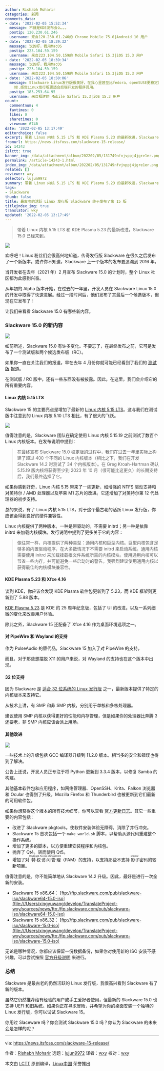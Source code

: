 ```yaml
---
author: Rishabh Moharir
categories: 新闻
comments_data:
- date: '2022-02-05 15:52:34'
  message: 不就是KDE发布会么。。。
  postip: 120.230.61.246
  username: 来自120.230.61.246的 Chrome Mobile 75.0|Android 10 用户
- date: '2022-02-05 18:39:32'
  message: 说的好，我用MacOS
  postip: 223.104.50.159
  username: 来自223.104.50.159的 Mobile Safari 15.3|iOS 15.3 用户
- date: '2022-02-05 18:39:34'
  message: 说的好，我用MacOS
  postip: 223.104.50.159
  username: 来自223.104.50.159的 Mobile Safari 15.3|iOS 15.3 用户
- date: '2022-02-05 18:50:06'
  message: Slackware Linux发行版很美好，在我心里甚至比fedora、openSUSE更稳定易用，但在商业方面，以设计专业举例，还得是MacOS上的修图软件专业，以及各种前端交互设计软件Sketch、Adobe
    XD.感觉Linux发行版更适合后端开发的程序员用。
  postip: 183.253.64.95
  username: 来自福建的 Mobile Safari 15.3|iOS 15.3 用户
count:
  commentnum: 4
  favtimes: 0
  likes: 0
  sharetimes: 0
  viewnum: 6740
date: '2022-02-05 13:17:49'
editorchoice: false
excerpt: 带着 Linux 内核 5.15 LTS 和 KDE Plasma 5.23 的最新改进，Slackware 15.0 已经来到。
fromurl: https://news.itsfoss.com/slackware-15-release/
id: 14243
islctt: true
banner_img: /data/attachment/album/202202/05/131749nfvjvppj4jgre1er.png
permalink: /article-14243-1.html
index_img: /data/attachment/album/202202/05/131749nfvjvppj4jgre1er.png.thumb.jpg
related: []
reviewer: wxy
selector: lujun9972
summary: 带着 Linux 内核 5.15 LTS 和 KDE Plasma 5.23 的最新改进，Slackware 15.0 已经来到。
tags:
- Slackware
thumb: false
title: 最古老的活跃 Linux 发行版 Slackware 终于发布了第 15 版
titleindex_img: true
translator: wxy
updated: '2022-02-05 13:17:49'
---
```



> 
> 带着 Linux 内核 5.15 LTS 和 KDE Plasma 5.23 的最新改进，Slackware 15.0 已经来到。
> 
> 
> 


![](/data/attachment/album/202202/05/131749nfvjvppj4jgre1er.png)


欢呼吧！Linux 粉丝们会很高兴地知道，传奇发行版 Slackware 在很久之后发布了一个新版本。或许你不知道，Slackware 上一个版本的发布要追溯到 2016 年。


当开发者在去年（2021 年）2 月宣布 Slackware 15.0 的计划时，整个 Linux 社区都为此感到兴奋。


从年初的 Alpha 版本开始，在过去的一年里，开发人员在 Slackware Linux 15.0 的开发中取得了快速进展。经过一段时间后，他们发布了其最后一个候选版本，但现在它发布了！


让我们来看看 Slackware 15.0 有哪些新内容。


### Slackware 15.0 的新内容


![](/data/attachment/album/202202/05/131751oo5x3g88x8zwtoog.png)


如前所述，Slackware 15.0 有许多变化。不要忘了，在最终发布之前，它可是发布了一个测试版和两个候选发布版（RC）。


如果你一直在关注我们的报道，早在去年 4 月份你就可能已经看到了我们的 [测试版](https://news.itsfoss.com/slackware-15-beta-release/) 报道。


在测试版 / RC 版中，还有一些东西没有被披露。因此，在这里，我们会介绍它的所有重要内容。


#### Linux 内核 5.15 LTS


Slackware 15 的主要亮点是增加了最新的 [Linux 内核 5.15 LTS](https://news.itsfoss.com/linux-kernel-5-15-release/)。这与我们在测试版中注意到的 Linux 内核 5.10 LTS 相比，有了很大的飞跃。


![](/data/attachment/album/202202/05/131752xt8qp30rdbdp5dnb.png)


值得注意的是，Slackware 团队在确定使用 Linux 内核 5.15.19 之前测试了数百个 Linux 内核版本。在发布说明中提到：



> 
> 在最终宣布 Slackware 15.0 稳定版的过程中，我们在过去一年里实际上构建了超过 400 个不同的 Linux 内核版本（相比之下，我们在开发 Slackware 14.2 时测试了 34 个内核版本）。在 Greg Kroah-Hartman 确认 5.15.19 版内核将获得至少到 2023 年 10 月（很可能比这更久）的长期支持后，我们最终选择了它。
> 
> 
> 


如果你感到好奇，Linux 内核 5.15 带来了一些更新，如增强的 NTFS 驱动支持和对英特尔 / AMD 处理器以及苹果 M1 芯片的改进。它还增加了对英特尔第 12 代处理器的初步支持。


总的来说，有了 Linux 内核 5.15 LTS，对于这个最古老的活跃 Linux 发行版，你应该会得到良好的硬件兼容性。


Linux 内核提供了两种版本，一种是带驱动的，不需要 initrd；另一种是依靠 initrd 来加载内核模块。发行说明中提到了更多关于它的内容：



> 
> 像往常一样，内核提供了两种类型：通用内核和巨型内核。巨型内核包含足够多的内置驱动程序，在大多数情况下不需要 initrd 来启动系统。通用内核需要使用 initrd 来加载挂载根文件系统所需的内核模块。使用通用内核可以节省一些内存，并可能避免一些启动时的警告。我强烈建议使用通用内核以获得最佳的内核模块兼容性。
> 
> 
> 


#### KDE Plasma 5.23 和 Xfce 4.16


谈到 KDE，你应该会发现 KDE Plasma 软件包更新到了 5.23，而 KDE 框架则更新到了 5.88 版本。


[KDE Plasma 5.23](https://news.itsfoss.com/kde-plasma-5-23-release/) 是 KDE 的 25 周年纪念版，包括了 UI 的改进，以及一系列细微的变化来改善用户体验。


除此之外，Slackware 15 还配备了 Xfce 4.16 作为桌面环境选项之一。


#### 对 PipeWire 和 Wayland 的支持


作为 PulseAudio 的替代品，Slackware 15 加入了对 PipeWire 的支持。


而且，对于那些想摆脱 X11 的用户来说，对 Wayland 的支持也在这个版本中出现。


#### 32 位支持


因为 Slackware 是 [适合 32 位系统的 Linux 发行版](https://itsfoss.com/32-bit-linux-distributions/) 之一，最新版本提供了特定的内核版本来支持它。


从技术上讲，有 SMP 和非 SMP 内核，分别用于单核和多核处理器。


建议使用 SMP 内核以获得更好的性能和内存管理，但是如果你的处理器比奔腾 3 还要老，非 SMP 内核应该会派上用场。


#### 其他改进


![](/data/attachment/album/202202/05/131753flcywzk5nnch0z5d.png)


一些技术上的升级包括 GCC 编译器升级到 11.2.0 版本。相当多的安全和错误也得到了解决。


公告上还说，开发人员正专注于将 Python 更新到 3.3.4 版本，以修复 Samba 的构建。


其他基本软件包和应用程序，如网络管理器、OpenSSH、Krita、Falkon 浏览器和 Ocular 也得到了升级。Mozilla Firefox 和 Thunderbird 也被更新到它们最新的可用软件包。


如果你想获得这个版本的所有技术细节，你可以查看 [官方更新日志](http://www.slackware.com/changelog/current.php?cpu=x86_64)。其它一些重要的内容包括：


* 改进了 Slackware pkgtools，使软件安装体验无障碍，消除了并行冲突。
* Slackware 15 首次包括一个 `make_world.sh` 脚本，以帮助从源代码重建整个操作系统。
* 增加了更多的脚本，以方便重建安装程序和内核包。
* 抛弃了 Qt4，转而使用 Qt5。
* 增加了对<ruby> 特权访问管理 <rt>  Privileged Access Management </rt></ruby>（PAM）的支持，以支持那些不支持<ruby> 影子 <rt>  shadow </rt></ruby>密码的较新项目。


值得注意的是，你不能简单地从 Slackware 14.2 升级。因此，最好是进行一次全新的安装。


* Slackware 15 x86\_64： [ftp://ftp.slackware.com/pub/slackware-iso/slackware64-15.0-iso](file:///Users/xingyuwang/develop/TranslateProject-wxy/sources/news/ftp:/ftp.slackware.com/pub/slackware-iso/slackware64-15.0-iso)
* Slackware 15 x86\_32： [ftp://ftp.slackware.com/pub/slackware-iso/slackware-15.0-iso](file:///Users/xingyuwang/develop/TranslateProject-wxy/sources/news/ftp:/ftp.slackware.com/pub/slackware-iso/slackware-15.0-iso)


无论是哪种情况，你都应该保留一份数据备份，如果你对使用新的 ISO 安装不感兴趣，可以尝试按照 [官方升级说明](https://ftp.osuosl.org/pub/slackware/slackware64-15.0/UPGRADE.TXT) 来进行。


### 总结


Slackware 是最古老的仍然活跃的 Linux 发行版，我很高兴看到 Slackware 有了新的版本。


虽然它仍然推荐给有经验的用户或手工爱好者使用，但最新的 Slackware 15.0 也支持 UEFI 和旧系统。如果你正在寻求冒险，并希望为你的桌面安装一个独特的 Linux 发行版，你可以试试 Slackware 15。


你用过 Slaceware 吗？你会测试 Slackware 15.0 吗？你认为 Slackware 的未来会是怎样的呢？




---


via: <https://news.itsfoss.com/slackware-15-release/>


作者：[Rishabh Moharir](https://news.itsfoss.com/author/rishabh/) 选题：[lujun9972](https://github.com/lujun9972) 译者：[wxy](https://github.com/wxy) 校对：[wxy](https://github.com/wxy)


本文由 [LCTT](https://github.com/LCTT/TranslateProject) 原创编译，[Linux中国](https://linux.cn/) 荣誉推出